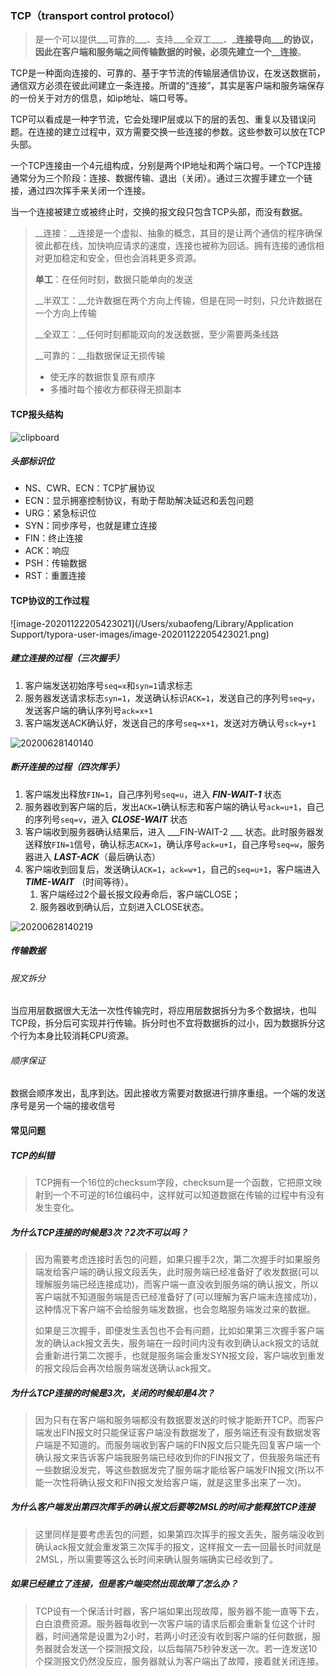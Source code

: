 ### TCP（transport control protocol）

> 是一个可以提供___可靠的___、支持___全双工___、___连接导向___的协议，因此在客户端和服务端之间传输数据的时候，必须先建立一个__连接__。

TCP是一种面向连接的、可靠的、基于字节流的传输层通信协议，在发送数据前，通信双方必须在彼此间建立一条连接。所谓的“连接”，其实是客户端和服务端保存的一份关于对方的信息，如ip地址、端口号等。

TCP可以看成是一种字节流，它会处理IP层或以下的层的丢包、重复以及错误问题。在连接的建立过程中，双方需要交换一些连接的参数。这些参数可以放在TCP头部。

一个TCP连接由一个4元组构成，分别是两个IP地址和两个端口号。一个TCP连接通常分为三个阶段：连接、数据传输、退出（关闭）。通过三次握手建立一个链接，通过四次挥手来关闭一个连接。

当一个连接被建立或被终止时，交换的报文段只包含TCP头部，而没有数据。

> __连接：__连接是一个虚拟、抽象的概念，其目的是让两个通信的程序确保彼此都在线，加快响应请求的速度，连接也被称为回话。拥有连接的通信相对更加稳定和安全，但也会消耗更多资源。
>
> __单工__：在任何时刻，数据只能单向的发送
>
> __半双工：__允许数据在两个方向上传输，但是在同一时刻，只允许数据在一个方向上传输
>
> __全双工：__任何时刻都能双向的发送数据，至少需要两条线路
>
> __可靠的：__指数据保证无损传输
>
> - 使无序的数据恢复原有顺序
>- 多播时每个接收方都获得无损副本

#### TCP报头结构

![clipboard](https://typroa12138.oss-cn-hangzhou.aliyuncs.com/image/20200628140119.png)

##### 头部标识位

- NS、CWR、ECN：TCP扩展协议
- ECN：显示拥塞控制协议，有助于帮助解决延迟和丢包问题
- URG：紧急标识位
- SYN：同步序号，也就是建立连接
- FIN：终止连接
- ACK：响应
- PSH：传输数据
- RST：重置连接

#### TCP协议的工作过程

![image-20201122205423021](/Users/xubaofeng/Library/Application Support/typora-user-images/image-20201122205423021.png)

##### 建立连接的过程（三次握手）

1. 客户端发送初始序号`seq=x`和`syn=1`请求标志
2. 服务器发送请求标志`syn=1`，发送确认标识`ACK=1`，发送自己的序列号`seq=y`，发送客户端的确认序列号`ack=x+1`
3. 客户端发送ACK确认好，发送自己的序号`seq=x+1`，发送对方确认号`sck=y+1`

![20200628140140](https://typroa12138.oss-cn-hangzhou.aliyuncs.com/image/20200628140140.gif)

##### 断开连接的过程（四次挥手）

1. 客户端发出释放`FIN=1`，自己序列号`seq=u`，进入 ___FIN-WAIT-1___ 状态
2. 服务器收到客户端的后，发出`ACK=1`确认标志和客户端的确认号`ack=u+1`，自己的序列号`seq=v`，进入 ___CLOSE-WAIT___ 状态
3. 客户端收到服务器确认结果后，进入 ___FIN-WAIT-2 ___ 状态。此时服务器发送释放`FIN=1`信号，确认标志`ACK=1`，确认序号`ack=u+1`，自己序号`seq=w`，服务器进入 ___LAST-ACK___（最后确认态）
4. 客户端收到回复后，发送确认`ACK=1`，`ack=w+1`，自己的`seq=u+1`，客户端进入 ___TIME-WAIT___ （时间等待）。
    1. 客户端经过2个最长报文段寿命后，客户端CLOSE；
    2. 服务器收到确认后，立刻进入CLOSE状态。

![20200628140219](https://typroa12138.oss-cn-hangzhou.aliyuncs.com/image/2020/11/20201122203842911.gif)

##### 传输数据

###### 报文拆分

当应用层数据很大无法一次性传输完时，将应用层数据拆分为多个数据块，也叫TCP段，拆分后可实现并行传输。拆分时也不宜将数据拆的过小，因为数据拆分这个行为本身比较消耗CPU资源。

###### 顺序保证

数据会顺序发出，乱序到达。因此接收方需要对数据进行排序重组。一个端的发送序号是另一个端的接收信号

#### 常见问题

##### TCP的纠错

> TCP拥有一个16位的checksum字段，checksum是一个函数，它把原文映射到一个不可逆的16位编码中，这样就可以知道数据在传输的过程中有没有发生变化。

##### 为什么TCP连接的时候是3次？2次不可以吗？

> 因为需要考虑连接时丢包的问题，如果只握手2次，第二次握手时如果服务端发给客户端的确认报文段丢失，此时服务端已经准备好了收发数据(可以理解服务端已经连接成功)，而客户端一直没收到服务端的确认报文，所以客户端就不知道服务端是否已经准备好了(可以理解为客户端未连接成功)，这种情况下客户端不会给服务端发数据，也会忽略服务端发过来的数据。
>
> 如果是三次握手，即便发生丢包也不会有问题，比如如果第三次握手客户端发的确认ack报文丢失，服务端在一段时间内没有收到确认ack报文的话就会重新进行第二次握手，也就是服务端会重发SYN报文段，客户端收到重发的报文段后会再次给服务端发送确认ack报文。

##### 为什么TCP连接的时候是3次，关闭的时候却是4次？

> 因为只有在客户端和服务端都没有数据要发送的时候才能断开TCP。而客户端发出FIN报文时只能保证客户端没有数据发了，服务端还有没有数据发客户端是不知道的。而服务端收到客户端的FIN报文后只能先回复客户端一个确认报文来告诉客户端我服务端已经收到你的FIN报文了，但我服务端还有一些数据没发完，等这些数据发完了服务端才能给客户端发FIN报文(所以不能一次性将确认报文和FIN报文发给客户端，就是这里多出来了一次)。

##### 为什么客户端发出第四次挥手的确认报文后要等2MSL的时间才能释放TCP连接

> 这里同样是要考虑丢包的问题，如果第四次挥手的报文丢失，服务端没收到确认ack报文就会重发第三次挥手的报文，这样报文一去一回最长时间就是2MSL，所以需要等这么长时间来确认服务端确实已经收到了。

##### 如果已经建立了连接，但是客户端突然出现故障了怎么办？

> TCP设有一个保活计时器，客户端如果出现故障，服务器不能一直等下去，白白浪费资源。服务器每收到一次客户端的请求后都会重新复位这个计时器，时间通常是设置为2小时，若两小时还没有收到客户端的任何数据，服务器就会发送一个探测报文段，以后每隔75秒钟发送一次。若一连发送10个探测报文仍然没反应，服务器就认为客户端出了故障，接着就关闭连接。

